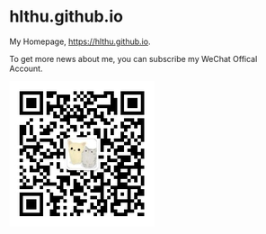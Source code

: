 # hlthu.github.io
My Homepage, https://hlthu.github.io.

To get more news about me, you can subscribe my WeChat Offical Account.

![wechat](https://raw.githubusercontent.com/hlthu/hlthu.github.io/master/image/huanglu_thu.jpg)
